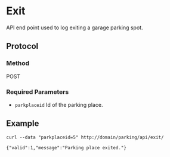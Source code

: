 # Exit

API end point used to log exiting a garage parking spot.

## Protocol

### Method

POST

### Required Parameters

- `parkplaceid` Id of the parking place.

## Example

```
curl --data "parkplaceid=5" http://domain/parking/api/exit/

{"valid":1,"message":"Parking place exited."}
```
